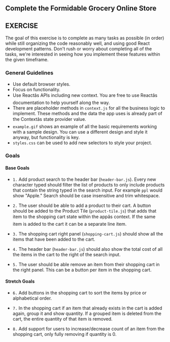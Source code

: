 ## Complete the Formidable Grocery Online Store

## EXERCISE

The goal of this exercise is to complete as many tasks as possible (in order)
while still organizing the code reasonably well, and using good React
development patterns. Don't rush or worry about completing all of the tasks, we're interested in seeing how you implement these features within the given timeframe.

### General Guidelines

- Use default browser styles.
- Focus on functionality.
- Use Reactâs APIs including new context. You are free to use Reactâs documentation to help yourself along the way.
- There are placeholder methods in `context.js` for all the business logic to implement. These methods and the data the app uses is already part of the Contextâs state provider value.
- `example.gif` shows an example of all the basic requirements working with a sample design. You can use a different design and style it anyway, but functionality is key.
- `styles.css` can be used to add new selectors to style your project.

### Goals

#### Base Goals

- `1.` Add product search to the header bar (`header-bar.js`). Every new character typed should filter the list of products to only include products that contain the string typed in the search input. For example `ppl` would show "Apple." Search should be case insensitive and trim whitespace.

- `2.` The user should be able to add a product to their cart. A button should be added to the Product Tile (`product-tile.js`) that adds that item to the shopping cart state within the appâs context. If the same item is added to the cart it can be a separate line item.

- `3.` The shopping cart right panel (`shopping-cart.js`) should show all the items that have been added to the cart.

- `4.` The header bar (`header-bar.js`) should also show the total cost of all the items in the cart to the right of the search input.

- `5.` The user should be able remove an item from their shopping cart in the right panel. This can be a button per item in the shopping cart.

#### Stretch Goals

- `6.` Add buttons in the shopping cart to sort the items by price or alphabetical order.

- `7.` In the shopping cart if an item that already exists in the cart is added again, group it and show quantity. If a grouped item is deleted from the cart, the entire quantity of that item is removed.

- `8.` Add support for users to increase/decrease count of an item from the shopping cart, only fully removing if quantity is 0.
